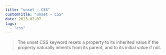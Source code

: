 ```yaml
---
title: "unset - CSS"
customTitle: "unset - CSS"
date: 2023-02-07
tags:
  - "css"
---
```


> The unset CSS keyword resets a property to its inherited value if the property naturally inherits from its parent, and to its initial value if not.
